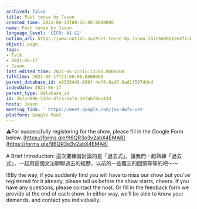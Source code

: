 ```yaml
---
archived: false
title: Past tense by Jason
created_time: 2021-06-14T00:56:00.0000000
name: Past tense by Jason
language_level: 'CEFR: A1-C2'
notion_url: https://www.notion.so/Past-tense-by-Jason-2b7c5896512e4fcabafa107abf8ec43d
object: page
tags:
- Talk
- 2021-06-17
- Jason
last_edited_time: 2021-06-23T15:13:00.0000000
talktime: 2021-06-17T21:00:00.0000000
parent_database_id: e9339446-880f-4ef0-8ad7-8ad1f507dded
indexDate: 2021-06-17
parent_type: database_id
id: 2b7c5896-512e-4fca-bafa-107abf8ec43d
hosts: Jason
meeting_link: ' https://meet.google.com/jax-dwfo-uez'
platform: Google Meet
---
```


⚠️For successfully registering for the show, please fill in the Google Form below.
[https://forms.gle/96QR3o3v2abX4EMA8](https://forms.gle/96QR3o3v2abX4EMA8)

A Brief Introduction: 
這次要練習討論的是「過去式」，讓我們一起熟練「過去式」，一起用這個文法聊聊過去的經歷、以前的一些難忘的回憶等等的吧～～

!!!By the way, if you suddenly find you will have to miss our show but you’ve registered for it already, please tell us before the show starts, cheers.
If you have any questions, please contact the host. Or fill in the feedback form we provide at the end of each show. In either way, we’ll be able to know your demands, and contact you individually.



